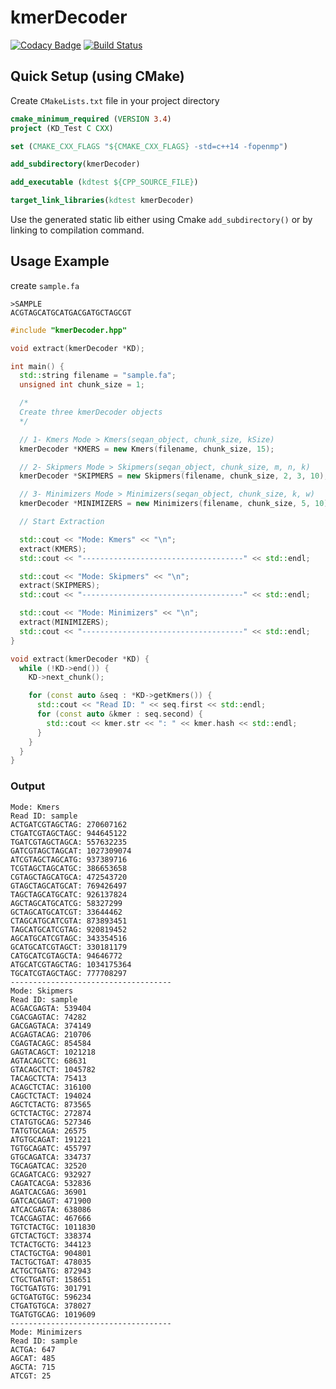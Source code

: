 # kmerDecoder

[![Codacy Badge](https://api.codacy.com/project/badge/Grade/675f273c446f45bebb5b8e354e24bccb)](https://app.codacy.com/app/mr-eyes/kmerDecoder?utm_source=github.com&utm_medium=referral&utm_content=mr-eyes/kmerDecoder&utm_campaign=Badge_Grade_Dashboard)
[![Build Status](https://travis-ci.org/dib-lab/kmerDecoder.svg?branch=master)](https://travis-ci.org/dib-lab/kmerDecoder)

## Quick Setup (using CMake)

Create `CMakeLists.txt` file in your project directory

```cmake
cmake_minimum_required (VERSION 3.4)
project (KD_Test C CXX)

set (CMAKE_CXX_FLAGS "${CMAKE_CXX_FLAGS} -std=c++14 -fopenmp")

add_subdirectory(kmerDecoder)

add_executable (kdtest ${CPP_SOURCE_FILE})

target_link_libraries(kdtest kmerDecoder)

```

Use the generated static lib either using Cmake `add_subdirectory()` or by linking to compilation command.

## Usage Example

create `sample.fa`

```fasta
>SAMPLE
ACGTAGCATGCATGACGATGCTAGCGT
```

```cpp
#include "kmerDecoder.hpp"

void extract(kmerDecoder *KD);

int main() {
  std::string filename = "sample.fa";
  unsigned int chunk_size = 1;

  /*
  Create three kmerDecoder objects
  */

  // 1- Kmers Mode > Kmers(seqan_object, chunk_size, kSize)
  kmerDecoder *KMERS = new Kmers(filename, chunk_size, 15);

  // 2- Skipmers Mode > Skipmers(seqan_object, chunk_size, m, n, k)
  kmerDecoder *SKIPMERS = new Skipmers(filename, chunk_size, 2, 3, 10);

  // 3- Minimizers Mode > Minimizers(seqan_object, chunk_size, k, w)
  kmerDecoder *MINIMIZERS = new Minimizers(filename, chunk_size, 5, 10);

  // Start Extraction

  std::cout << "Mode: Kmers" << "\n";
  extract(KMERS);
  std::cout << "------------------------------------" << std::endl;

  std::cout << "Mode: Skipmers" << "\n";
  extract(SKIPMERS);
  std::cout << "------------------------------------" << std::endl;

  std::cout << "Mode: Minimizers" << "\n";
  extract(MINIMIZERS);
  std::cout << "------------------------------------" << std::endl;
}

void extract(kmerDecoder *KD) {
  while (!KD->end()) {
    KD->next_chunk();

    for (const auto &seq : *KD->getKmers()) {
      std::cout << "Read ID: " << seq.first << std::endl;
      for (const auto &kmer : seq.second) {
        std::cout << kmer.str << ": " << kmer.hash << std::endl;
      }
    }
  }
}
```

### Output

```text
Mode: Kmers
Read ID: sample
ACTGATCGTAGCTAG: 270607162
CTGATCGTAGCTAGC: 944645122
TGATCGTAGCTAGCA: 557632235
GATCGTAGCTAGCAT: 1027309074
ATCGTAGCTAGCATG: 937389716
TCGTAGCTAGCATGC: 386653658
CGTAGCTAGCATGCA: 472543720
GTAGCTAGCATGCAT: 769426497
TAGCTAGCATGCATC: 926137824
AGCTAGCATGCATCG: 58327299
GCTAGCATGCATCGT: 33644462
CTAGCATGCATCGTA: 873893451
TAGCATGCATCGTAG: 920819452
AGCATGCATCGTAGC: 343354516
GCATGCATCGTAGCT: 330181179
CATGCATCGTAGCTA: 94646772
ATGCATCGTAGCTAG: 1034175364
TGCATCGTAGCTAGC: 777708297
------------------------------------
Mode: Skipmers
Read ID: sample
ACGACGAGTA: 539404
CGACGAGTAC: 74282
GACGAGTACA: 374149
ACGAGTACAG: 210706
CGAGTACAGC: 854584
GAGTACAGCT: 1021218
AGTACAGCTC: 68631
GTACAGCTCT: 1045782
TACAGCTCTA: 75413
ACAGCTCTAC: 316100
CAGCTCTACT: 194024
AGCTCTACTG: 873565
GCTCTACTGC: 272874
CTATGTGCAG: 527346
TATGTGCAGA: 26575
ATGTGCAGAT: 191221
TGTGCAGATC: 455797
GTGCAGATCA: 334737
TGCAGATCAC: 32520
GCAGATCACG: 932927
CAGATCACGA: 532836
AGATCACGAG: 36901
GATCACGAGT: 471900
ATCACGAGTA: 638086
TCACGAGTAC: 467666
TGTCTACTGC: 1011830
GTCTACTGCT: 338374
TCTACTGCTG: 344123
CTACTGCTGA: 904801
TACTGCTGAT: 478035
ACTGCTGATG: 872943
CTGCTGATGT: 158651
TGCTGATGTG: 301791
GCTGATGTGC: 596234
CTGATGTGCA: 378027
TGATGTGCAG: 1019609
------------------------------------
Mode: Minimizers
Read ID: sample
ACTGA: 647
AGCAT: 485
AGCTA: 715
ATCGT: 25
```
